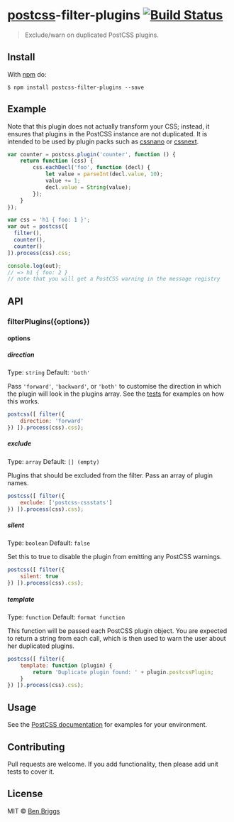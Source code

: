 # [postcss][postcss]-filter-plugins [![Build Status](https://travis-ci.org/postcss/postcss-filter-plugins.svg?branch=master)][ci]

> Exclude/warn on duplicated PostCSS plugins.

## Install

With [npm](https://npmjs.org/package/postcss-filter-plugins) do:

```console
$ npm install postcss-filter-plugins --save
```

## Example

Note that this plugin does not actually transform your CSS; instead, it ensures
that plugins in the PostCSS instance are not duplicated. It is intended to be
used by plugin packs such as [cssnano] or [cssnext].

```js
var counter = postcss.plugin('counter', function () {
    return function (css) {
        css.eachDecl('foo', function (decl) {
            let value = parseInt(decl.value, 10);
            value += 1;
            decl.value = String(value);
        });
    }
});

var css = 'h1 { foo: 1 }';
var out = postcss([
  filter(),
  counter(),
  counter()
]).process(css).css;

console.log(out);
// => h1 { foo: 2 }
// note that you will get a PostCSS warning in the message registry
```

## API

### filterPlugins({options})

#### options

##### direction

Type: `string`
Default: `'both'`

Pass `'forward'`, `'backward'`, or `'both'` to customise the direction in which the
plugin will look in the plugins array. See the [tests] for examples on how this
works.

```js
postcss([ filter({
    direction: 'forward'
}) ]).process(css).css);
```

##### exclude

Type: `array`
Default: `[] (empty)`

Plugins that should be excluded from the filter. Pass an array of plugin names.

```js
postcss([ filter({
    exclude: ['postcss-cssstats']
}) ]).process(css).css);
```

##### silent

Type: `boolean`
Default: `false`

Set this to true to disable the plugin from emitting any PostCSS warnings.

```js
postcss([ filter({
    silent: true
}) ]).process(css).css);
```

##### template

Type: `function`
Default: `format function`

This function will be passed each PostCSS plugin object. You are expected to
return a string from each call, which is then used to warn the user about her
duplicated plugins.

```js
postcss([ filter({
    template: function (plugin) {
        return 'Duplicate plugin found: ' + plugin.postcssPlugin;
    }
}) ]).process(css).css);
```

## Usage

See the [PostCSS documentation](https://github.com/postcss/postcss#usage) for
examples for your environment.

## Contributing

Pull requests are welcome. If you add functionality, then please add unit tests
to cover it.

## License

MIT © [Ben Briggs](http://beneb.info)

[ci]:      https://travis-ci.org/postcss/postcss-filter-plugins
[cssnano]: http://cssnano.co
[cssnext]: http://cssnext.io
[postcss]: https://github.com/postcss/postcss
[tests]:   src/__tests__
